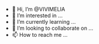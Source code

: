 - 👋 Hi, I’m @VIVIMELIA
- 👀 I’m interested in ...
- 🌱 I’m currently learning ...
- 💞️ I’m looking to collaborate on ...
- 📫 How to reach me ...

<!---
VIVIMELIA/VIVIMELIA is a ✨ special ✨ repository because its `README.md` (this file) appears on your GitHub profile.
You can click the Preview link to take a look at your changes.
--->
